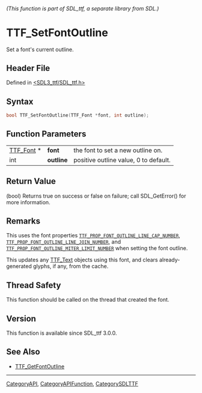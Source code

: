 ###### (This function is part of SDL_ttf, a separate library from SDL.)
# TTF_SetFontOutline

Set a font's current outline.

## Header File

Defined in [<SDL3_ttf/SDL_ttf.h>](https://github.com/libsdl-org/SDL_ttf/blob/main/include/SDL3_ttf/SDL_ttf.h)

## Syntax

```c
bool TTF_SetFontOutline(TTF_Font *font, int outline);
```

## Function Parameters

|                        |             |                                       |
| ---------------------- | ----------- | ------------------------------------- |
| [TTF_Font](TTF_Font) * | **font**    | the font to set a new outline on.     |
| int                    | **outline** | positive outline value, 0 to default. |

## Return Value

(bool) Returns true on success or false on failure; call SDL_GetError() for
more information.

## Remarks

This uses the font properties
[`TTF_PROP_FONT_OUTLINE_LINE_CAP_NUMBER`](TTF_PROP_FONT_OUTLINE_LINE_CAP_NUMBER),
[`TTF_PROP_FONT_OUTLINE_LINE_JOIN_NUMBER`](TTF_PROP_FONT_OUTLINE_LINE_JOIN_NUMBER),
and
[`TTF_PROP_FONT_OUTLINE_MITER_LIMIT_NUMBER`](TTF_PROP_FONT_OUTLINE_MITER_LIMIT_NUMBER)
when setting the font outline.

This updates any [TTF_Text](TTF_Text) objects using this font, and clears
already-generated glyphs, if any, from the cache.

## Thread Safety

This function should be called on the thread that created the font.

## Version

This function is available since SDL_ttf 3.0.0.

## See Also

- [TTF_GetFontOutline](TTF_GetFontOutline)

----
[CategoryAPI](CategoryAPI), [CategoryAPIFunction](CategoryAPIFunction), [CategorySDLTTF](CategorySDLTTF)

